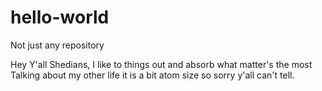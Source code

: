 # hello-world
Not just any repository

Hey Y'all Shedians, I like to things out and absorb what matter's the most
Talking about my other life it is a bit atom size so sorry y'all can't tell.

